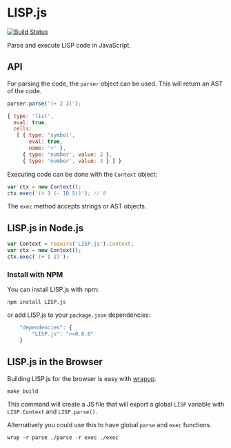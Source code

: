 LISP.js
=======

[![Build Status](https://secure.travis-ci.org/arian/LISP.js.png)](http://travis-ci.org/arian/LISP.js)

Parse and execute LISP code in JavaScript.

API
---

For parsing the code, the `parser` object can be used. This will return an AST
of the code.

``` js
parser.parse('(+ 2 3)');
```

```js
{ type: 'list',
  eval: true,
  cells:
   [ { type: 'symbol',
       eval: true,
       name: '+' },
     { type: 'number', value: 2 },
     { type: 'number', value: 3 } ] }
```

Executing code can be done with the `Context` object:

``` js
var ctx = new Context();
ctx.exec('(+ 3 (- 10 5))'); // 8
```

The `exec` method accepts strings or AST objects.

LISP.js in Node.js
------------------

```js
var Context = require('LISP.js').Context;
var ctx = new Context();
ctx.exec('(+ 1 2)');
```

### Install with NPM

You can install LISP.js with npm:

```
npm install LISP.js
```

or add LISP.js to your `package.json` dependencies:

```js
	"dependencies": {
		"LISP.js": ">=0.0.6"
	}
```

LISP.js in the Browser
----------------------

Building LISP.js for the browser is easy with [wrapup](https://github.com/kamicane/wrapup).

	make build

This command will create a JS file that will export a global `LISP` variable
with `LISP.Context` and `LISP.parse()`.

Alternatively you could use this to have global `parse` and `exec` functions.

	wrup -r parse ./parse -r exec ./exec
